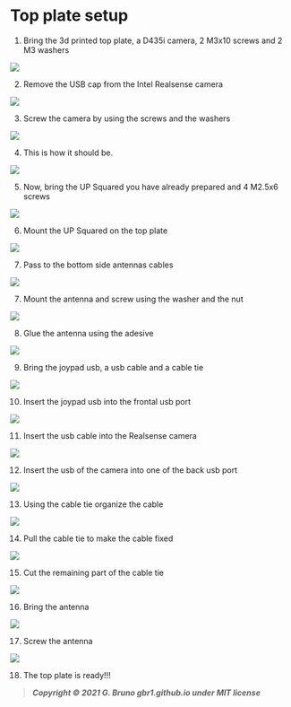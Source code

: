 # Top plate setup

1. Bring the 3d printed top plate, a D435i camera, 2 M3x10 screws and 2 M3 washers

![](../../doc_images/assembly/top_steps/top_steps.001.png)

2. Remove the USB cap from the Intel Realsense camera

![](../../doc_images/assembly/top_steps/top_steps.002.png)

3. Screw the camera by using the screws and the washers

![](../../doc_images/assembly/top_steps/top_steps.003.png)

4. This is how it should be.

![](../../doc_images/assembly/top_steps/top_steps.004.png)

5. Now, bring the UP Squared you have already prepared and 4 M2.5x6 screws

![](../../doc_images/assembly/top_steps/top_steps.005.png)

6. Mount the UP Squared on the top plate

![](../../doc_images/assembly/top_steps/top_steps.006.png)

7. Pass to the bottom side antennas cables

![](../../doc_images/assembly/top_steps/top_steps.007.png)

7. Mount the antenna and screw using the washer and the nut

![](../../doc_images/assembly/top_steps/top_steps.008.png)

8. Glue the antenna using the adesive

![](../doc_images/assembly/top_steps/top_steps.009.png)

9. Bring the joypad usb, a usb cable and a cable tie

![](../../doc_images/assembly/top_steps/top_steps.010.png)

10. Insert the joypad usb into the frontal usb port

![](../../doc_images/assembly/top_steps/top_steps.011.png)

11. Insert the usb cable into the Realsense camera

![](../../doc_images/assembly/top_steps/top_steps.012.png)

12. Insert the usb of the camera into one of the back usb port

![](../../doc_images/assembly/top_steps/top_steps.013.png)

13. Using the cable tie organize the cable

![](../../doc_images/assembly/top_steps/top_steps.014.png)

14. Pull the cable tie to make the cable fixed

![](../../doc_images/assembly/top_steps/top_steps.015.png)

15. Cut the remaining part of the cable tie

![](../../doc_images/assembly/top_steps/top_steps.016.png)

16. Bring the antenna

![](../../doc_images/assembly/top_steps/top_steps.017.png)

17. Screw the antenna

![](../../doc_images/assembly/top_steps/top_steps.018.png)

18. The top plate is ready!!!





> ***Copyright © 2021 G. Bruno gbr1.github.io under MIT license***
